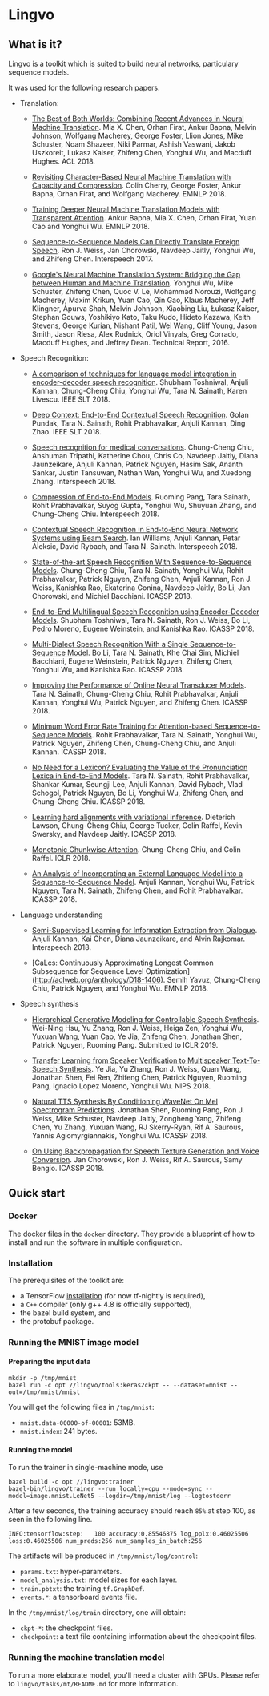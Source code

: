 # Lingvo

## What is it?

Lingvo is a toolkit which is suited to build neural networks, particulary
sequence models.

It was used for the following research papers.

*   Translation:

    *   [The Best of Both Worlds: Combining Recent Advances in Neural Machine
        Translation](http://aclweb.org/anthology/P18-1008). Mia X. Chen, Orhan
        Firat, Ankur Bapna, Melvin Johnson, Wolfgang Macherey, George Foster,
        Llion Jones, Mike Schuster, Noam Shazeer, Niki Parmar, Ashish Vaswani,
        Jakob Uszkoreit, Lukasz Kaiser, Zhifeng Chen, Yonghui Wu, and Macduff
        Hughes. ACL 2018.

    *   [Revisiting Character-Based Neural Machine Translation with Capacity and
        Compression](https://arxiv.org/abs/1808.09943). Colin Cherry, George
        Foster, Ankur Bapna, Orhan Firat, and Wolfgang Macherey. EMNLP 2018.

    *   [Training Deeper Neural Machine Translation Models with Transparent
        Attention](https://arxiv.org/abs/1808.07561). Ankur Bapna, Mia X. Chen,
        Orhan Firat, Yuan Cao and Yonghui Wu. EMNLP 2018.

    *   [Sequence-to-Sequence Models Can Directly Translate Foreign Speech](https://arxiv.org/abs/1703.08581).
        Ron J. Weiss, Jan Chorowski, Navdeep Jaitly, Yonghui Wu, and Zhifeng
        Chen. Interspeech 2017.

    *   [Google's Neural Machine Translation System: Bridging the Gap between
        Human and Machine Translation](https://arxiv.org/abs/1609.08144).
        Yonghui Wu, Mike Schuster, Zhifeng Chen, Quoc V. Le, Mohammad Norouzi,
        Wolfgang Macherey, Maxim Krikun, Yuan Cao, Qin Gao, Klaus Macherey, Jeff
        Klingner, Apurva Shah, Melvin Johnson, Xiaobing Liu, Łukasz Kaiser,
        Stephan Gouws, Yoshikiyo Kato, Taku Kudo, Hideto Kazawa, Keith Stevens,
        George Kurian, Nishant Patil, Wei Wang, Cliff Young, Jason Smith, Jason
        Riesa, Alex Rudnick, Oriol Vinyals, Greg Corrado, Macduff Hughes, and
        Jeffrey Dean. Technical Report, 2016.

*   Speech Recognition:

    *   [A comparison of techniques for language model integration in
        encoder-decoder speech
        recognition](https://arxiv.org/pdf/1807.10857.pdf). Shubham Toshniwal,
        Anjuli Kannan, Chung-Cheng Chiu, Yonghui Wu, Tara N. Sainath, Karen
        Livescu. IEEE SLT 2018.

    *   [Deep Context: End-to-End Contextual Speech Recognition](https://arxiv.org/pdf/1808.02480.pdf).
        Golan Pundak, Tara N. Sainath, Rohit Prabhavalkar, Anjuli Kannan, Ding
        Zhao. IEEE SLT 2018.

    *   [Speech recognition for medical conversations](https://arxiv.org/abs/1711.07274).
        Chung-Cheng Chiu, Anshuman Tripathi, Katherine Chou, Chris Co, Navdeep
        Jaitly, Diana Jaunzeikare, Anjuli Kannan, Patrick Nguyen, Hasim Sak,
        Ananth Sankar, Justin Tansuwan, Nathan Wan, Yonghui Wu, and Xuedong
        Zhang. Interspeech 2018.

    *   [Compression of End-to-End Models](https://www.isca-speech.org/archive/Interspeech_2018/abstracts/1025.html).
        Ruoming Pang, Tara Sainath, Rohit Prabhavalkar, Suyog Gupta, Yonghui Wu,
        Shuyuan Zhang, and Chung-Cheng Chiu. Interspeech 2018.

    *   [Contextual Speech Recognition in End-to-End Neural Network Systems
        using Beam
        Search](https://www.isca-speech.org/archive/Interspeech_2018/abstracts/2416.html).
        Ian Williams, Anjuli Kannan, Petar Aleksic, David Rybach, and Tara N.
        Sainath. Interspeech 2018.

    *   [State-of-the-art Speech Recognition With Sequence-to-Sequence Models](https://arxiv.org/abs/1712.01769).
        Chung-Cheng Chiu, Tara N. Sainath, Yonghui Wu, Rohit Prabhavalkar,
        Patrick Nguyen, Zhifeng Chen, Anjuli Kannan, Ron J. Weiss, Kanishka Rao,
        Ekaterina Gonina, Navdeep Jaitly, Bo Li, Jan Chorowski, and Michiel
        Bacchiani. ICASSP 2018.

    *   [End-to-End Multilingual Speech Recognition using Encoder-Decoder Models](https://arxiv.org/abs/1711.01694).
        Shubham Toshniwal, Tara N. Sainath, Ron J. Weiss, Bo Li, Pedro Moreno,
        Eugene Weinstein, and Kanishka Rao. ICASSP 2018.

    *   [Multi-Dialect Speech Recognition With a Single Sequence-to-Sequence
        Model](https://arxiv.org/abs/1712.01541). Bo Li, Tara N. Sainath, Khe
        Chai Sim, Michiel Bacchiani, Eugene Weinstein, Patrick Nguyen, Zhifeng
        Chen, Yonghui Wu, and Kanishka Rao. ICASSP 2018.

    *   [Improving the Performance of Online Neural Transducer Models](https://arxiv.org/abs/1712.01807).
        Tara N. Sainath, Chung-Cheng Chiu, Rohit Prabhavalkar, Anjuli Kannan,
        Yonghui Wu, Patrick Nguyen, and Zhifeng Chen. ICASSP 2018.

    *   [Minimum Word Error Rate Training for Attention-based
        Sequence-to-Sequence Models](https://arxiv.org/abs/1712.01818). Rohit
        Prabhavalkar, Tara N. Sainath, Yonghui Wu, Patrick Nguyen, Zhifeng Chen,
        Chung-Cheng Chiu, and Anjuli Kannan. ICASSP 2018.

    *   [No Need for a Lexicon? Evaluating the Value of the Pronunciation Lexica
        in End-to-End Models](https://arxiv.org/abs/1712.01864). Tara N.
        Sainath, Rohit Prabhavalkar, Shankar Kumar, Seungji Lee, Anjuli Kannan,
        David Rybach, Vlad Schogol, Patrick Nguyen, Bo Li, Yonghui Wu, Zhifeng
        Chen, and Chung-Cheng Chiu. ICASSP 2018.

    *   [Learning hard alignments with variational inference](https://arxiv.org/abs/1705.05524).
        Dieterich Lawson, Chung-Cheng Chiu, George Tucker, Colin Raffel, Kevin
        Swersky, and Navdeep Jaitly. ICASSP 2018.

    *   [Monotonic Chunkwise Attention](https://arxiv.org/abs/1712.05382).
        Chung-Cheng Chiu, and Colin Raffel. ICLR 2018.

    *   [An Analysis of Incorporating an External Language Model into a
        Sequence-to-Sequence Model](https://arxiv.org/abs/1712.01996). Anjuli
        Kannan, Yonghui Wu, Patrick Nguyen, Tara N. Sainath, Zhifeng Chen, and
        Rohit Prabhavalkar. ICASSP 2018.

*   Language understanding

    *   [Semi-Supervised Learning for Information Extraction from Dialogue](https://www.isca-speech.org/archive/Interspeech_2018/abstracts/1318.html).
        Anjuli Kannan, Kai Chen, Diana Jaunzeikare, and Alvin Rajkomar.
        Interspeech 2018.

    *   [CaLcs: Continuously Approximating Longest Common Subsequence for
        Sequence Level Optimization] (http://aclweb.org/anthology/D18-1406).
        Semih Yavuz, Chung-Cheng Chiu, Patrick Nguyen, and Yonghui Wu.
        EMNLP 2018.

*   Speech synthesis

    *   [Hierarchical Generative Modeling for Controllable Speech Synthesis](https://arxiv.org/abs/1810.07217).
        Wei-Ning Hsu, Yu Zhang, Ron J. Weiss, Heiga Zen, Yonghui Wu, Yuxuan
        Wang, Yuan Cao, Ye Jia, Zhifeng Chen, Jonathan Shen, Patrick Nguyen,
        Ruoming Pang. Submitted to ICLR 2019.

    *   [Transfer Learning from Speaker Verification to Multispeaker
        Text-To-Speech Synthesis](https://arxiv.org/abs/1806.04558). Ye Jia, Yu
        Zhang, Ron J. Weiss, Quan Wang, Jonathan Shen, Fei Ren, Zhifeng Chen,
        Patrick Nguyen, Ruoming Pang, Ignacio Lopez Moreno, Yonghui Wu.
        NIPS 2018.

    *   [Natural TTS Synthesis By Conditioning WaveNet On Mel Spectrogram
        Predictions](https://arxiv.org/abs/1712.05884). Jonathan Shen, Ruoming
        Pang, Ron J. Weiss, Mike Schuster, Navdeep Jaitly, Zongheng Yang,
        Zhifeng Chen, Yu Zhang, Yuxuan Wang, RJ Skerry-Ryan, Rif A. Saurous,
        Yannis Agiomyrgiannakis, Yonghui Wu. ICASSP 2018.

    *   [On Using Backpropagation for Speech Texture Generation and Voice
        Conversion](https://arxiv.org/abs/1712.08363). Jan Chorowski, Ron J.
        Weiss, Rif A. Saurous, Samy Bengio. ICASSP 2018.

## Quick start

### Docker

The docker files in the `docker` directory. They provide a blueprint of how to
install and run the software in multiple configuration.

### Installation

The prerequisites of the toolkit are:

*   a TensorFlow [installation](https://www.tensorflow.org/install/) (for now
    tf-nightly is required),
*   a `C++` compiler (only g++ 4.8 is officially supported),
*   the bazel build system, and
*   the protobuf package.

### Running the MNIST image model

#### Preparing the input data

```shell
mkdir -p /tmp/mnist
bazel run -c opt //lingvo/tools:keras2ckpt -- --dataset=mnist --out=/tmp/mnist/mnist
```

You will get the following files in `/tmp/mnist`:

*   `mnist.data-00000-of-00001`: 53MB.
*   `mnist.index`: 241 bytes.

#### Running the model

To run the trainer in single-machine mode, use

```shell
bazel build -c opt //lingvo:trainer
bazel-bin/lingvo/trainer --run_locally=cpu --mode=sync --model=image.mnist.LeNet5 --logdir=/tmp/mnist/log --logtostderr
```

After a few seconds, the training accuracy should reach `85%` at step 100, as
seen in the following line.

```
INFO:tensorflow:step:   100 accuracy:0.85546875 log_pplx:0.46025506 loss:0.46025506 num_preds:256 num_samples_in_batch:256
```

The artifacts will be produced in `/tmp/mnist/log/control`:

*   `params.txt`: hyper-parameters.
*   `model_analysis.txt`: model sizes for each layer.
*   `train.pbtxt`: the training `tf.GraphDef`.
*   `events.*`: a tensorboard events file.

In the `/tmp/mnist/log/train` directory, one will obtain:

*   `ckpt-*`: the checkpoint files.
*   `checkpoint`: a text file containing information about the checkpoint files.

### Running the machine translation model

To run a more elaborate model, you'll need a cluster with GPUs. Please refer to
`lingvo/tasks/mt/README.md` for more information.
